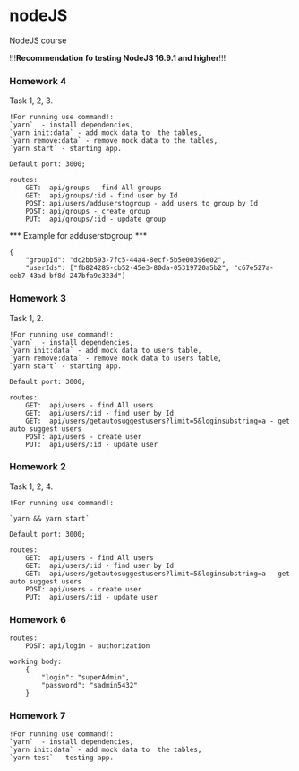 # nodeJS
NodeJS course

!!!**Recommendation fo testing NodeJS 16.9.1 and higher**!!!

### Homework 4

Task 1, 2, 3.

    !For running use command!:
    `yarn`  - install dependencies,
    `yarn init:data` - add mock data to  the tables,
    `yarn remove:data` - remove mock data to the tables,
    `yarn start` - starting app.

    Default port: 3000;

    routes:
        GET:  api/groups - find All groups
        GET:  api/groups/:id - find user by Id
        POST: api/users/adduserstogroup - add users to group by Id
        POST: api/groups - create group
        PUT:  api/groups/:id - update group


*** Example for adduserstogroup ***

    {
        "groupId": "dc2bb593-7fc5-44a4-8ecf-5b5e00396e02",
        "userIds": ["fb824285-cb52-45e3-80da-05319720a5b2", "c67e527a-eeb7-43ad-bf8d-247bfa9c323d"]


### Homework 3

Task 1, 2.

    !For running use command!:
    `yarn`  - install dependencies,
    `yarn init:data` - add mock data to users table,
    `yarn remove:data` - remove mock data to users table,
    `yarn start` - starting app.

    Default port: 3000;

    routes:
        GET:  api/users - find All users
        GET:  api/users/:id - find user by Id
        GET:  api/users/getautosuggestusers?limit=5&loginsubstring=a - get auto suggest users
        POST: api/users - create user
        PUT:  api/users/:id - update user

### Homework 2

Task 1, 2, 4.

    !For running use command!:
    
    `yarn && yarn start`

    Default port: 3000;

    routes:
        GET:  api/users - find All users
        GET:  api/users/:id - find user by Id
        GET:  api/users/getautosuggestusers?limit=5&loginsubstring=a - get auto suggest users
        POST: api/users - create user
        PUT:  api/users/:id - update user


### Homework 6

    routes:
        POST: api/login - authorization

    working body:
        {
            "login": "superAdmin",
            "password": "sadmin5432"
        }


### Homework 7

    !For running use command!:
    `yarn`  - install dependencies,
    `yarn init:data` - add mock data to  the tables,
    `yarn test` - testing app.
